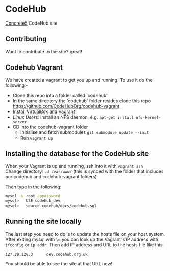 # CodeHub

[Concrete5](http://www.concrete5.org/) CodeHub site

## Contributing
Want to contribute to the site? great!

## Codehub Vagrant
We have created a vagrant to get you up and running. To use it do the following:-

- Clone this repo into a folder called 'codehub'
- In the same directory the 'codehub' folder resides clone this repo https://github.com/CodeHubOrg/codehub-vagrant
- Install [VirtualBox](https://www.virtualbox.org/wiki/Downloads) and [Vagrant](http://www.vagrantup.com/downloads.html)
- *Linux Users:* Install an NFS daemon, e.g. `apt-get install nfs-kernel-server`
- CD into the codehub-vagrant folder
    - Initialise and fetch submodules `git submodule update --init`
    - Run `vagrant up`

## Installing the database for the CodeHub site 

When your Vagrant is up and running, ssh into it with `vagrant ssh`   
Change directory: `cd /var/www/` (this is synced with the folder that includes our codehub and codehub-vagrant folders)   

Then type in the following: 
```bash
mysql -u root -ppassword
mysql>   USE codehub_dev
mysql>   source codehub/docs/codehub.sql
```
## Running the site locally
The last step you need to do is to update the hosts file on your host system. After exiting mysql with `\q` you can look up the Vagrant's IP address with `ifconfig` or `ip addr`. Then add IP address and URL to the hosts file like this:
```
127.28.128.3      dev.codehub.org.uk
```
You should be able to see the site at that URL now! 

